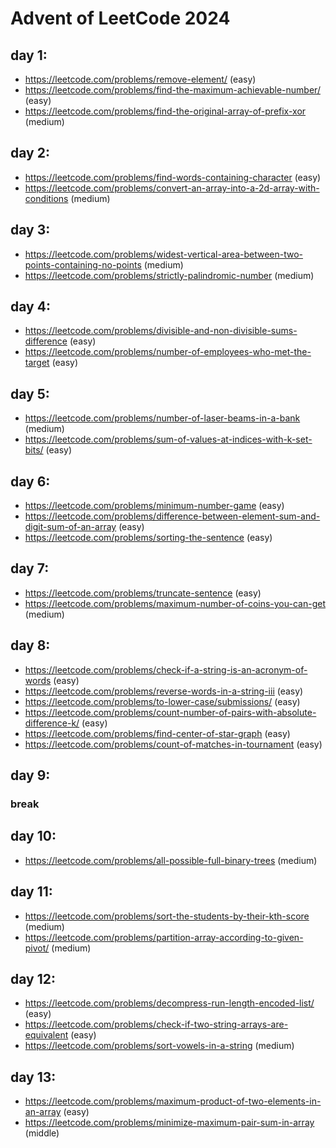# Advent of LeetCode 2024

## day 1:
* https://leetcode.com/problems/remove-element/ (easy)
* https://leetcode.com/problems/find-the-maximum-achievable-number/ (easy)
* https://leetcode.com/problems/find-the-original-array-of-prefix-xor (medium)

## day 2:
* https://leetcode.com/problems/find-words-containing-character (easy)
* https://leetcode.com/problems/convert-an-array-into-a-2d-array-with-conditions (medium)

## day 3:
* https://leetcode.com/problems/widest-vertical-area-between-two-points-containing-no-points (medium)
* https://leetcode.com/problems/strictly-palindromic-number (medium)


## day 4:
* https://leetcode.com/problems/divisible-and-non-divisible-sums-difference (easy)
* https://leetcode.com/problems/number-of-employees-who-met-the-target (easy)


## day 5:
* https://leetcode.com/problems/number-of-laser-beams-in-a-bank (medium)
* https://leetcode.com/problems/sum-of-values-at-indices-with-k-set-bits/ (easy)


## day 6:
* https://leetcode.com/problems/minimum-number-game (easy)
* https://leetcode.com/problems/difference-between-element-sum-and-digit-sum-of-an-array (easy)
* https://leetcode.com/problems/sorting-the-sentence (easy)


## day 7:
* https://leetcode.com/problems/truncate-sentence (easy)
* https://leetcode.com/problems/maximum-number-of-coins-you-can-get (medium)


## day 8:
* https://leetcode.com/problems/check-if-a-string-is-an-acronym-of-words (easy)
* https://leetcode.com/problems/reverse-words-in-a-string-iii (easy)
* https://leetcode.com/problems/to-lower-case/submissions/ (easy)
* https://leetcode.com/problems/count-number-of-pairs-with-absolute-difference-k/ (easy)
* https://leetcode.com/problems/find-center-of-star-graph (easy)
* https://leetcode.com/problems/count-of-matches-in-tournament (easy)


## day 9:
### break

## day 10:
* https://leetcode.com/problems/all-possible-full-binary-trees (medium)

## day 11:
* https://leetcode.com/problems/sort-the-students-by-their-kth-score (medium)
* https://leetcode.com/problems/partition-array-according-to-given-pivot/ (medium)

## day 12:
* https://leetcode.com/problems/decompress-run-length-encoded-list/ (easy)
* https://leetcode.com/problems/check-if-two-string-arrays-are-equivalent (easy)
* https://leetcode.com/problems/sort-vowels-in-a-string (medium)


## day 13:
* https://leetcode.com/problems/maximum-product-of-two-elements-in-an-array (easy)
* https://leetcode.com/problems/minimize-maximum-pair-sum-in-array (middle)

